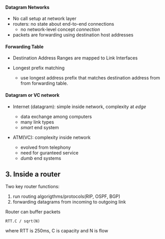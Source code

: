 #### Datagram Networks

-   No call setup at network layer
-   routers: no state about end-to-end connections
    -   no network-level concept _connection_
-   packets are forwarding using destination host addresses

#### Forwarding Table

-   Destination Address Ranges are mapped to Link Interfaces

-   Longest prefix matching
    -   use longest address prefix that matches destination address from from forwarding table.

#### Datagram or VC network

-   Internet (datagram): simple inside network, complexity at _edge_

    -   data exchange among computers
    -   many link types
    -   _smart_ end system

-   ATM(VC): complexity inside network
    -   evolved from telephony
    -   need for guranteed service
    -   _dumb_ end systems

## 3. Inside a router

Two key router functions:

1. run routing algorigthms/protocols(RIP, OSPF, BGP)
2. forwarding datagrams from incoming to outgoing link

Router can buffer packets

```
RTT.C / sqrt(N)
```

where RTT is 250ms, C is capacity and N is flow
